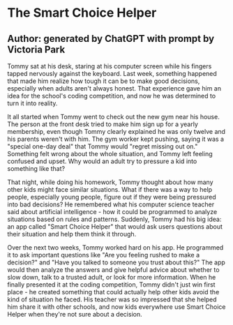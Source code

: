 # The Smart Choice Helper

## Author: generated by ChatGPT with prompt by Victoria Park

Tommy sat at his desk, staring at his computer screen while his fingers tapped nervously against the keyboard. Last week, something 
happened that made him realize how tough it can be to make good decisions, especially when adults aren't always honest. That experience 
gave him an idea for the school's coding competition, and now he was determined to turn it into reality.

It all started when Tommy went to check out the new gym near his house. The person at the front desk tried to make him sign up for a yearly 
membership, even though Tommy clearly explained he was only twelve and his parents weren't with him. The gym worker kept pushing, 
saying it was a "special one-day deal" that Tommy would "regret missing out on." Something felt wrong about the whole situation, and 
Tommy left feeling confused and upset. Why would an adult try to pressure a kid into something like that?

That night, while doing his homework, Tommy thought about how many other kids might face similar situations. What if there was a way to 
help people, especially young people, figure out if they were being pressured into bad decisions? He remembered what his computer 
science teacher said about artificial intelligence - how it could be programmed to analyze situations based on rules and patterns. Suddenly, 
Tommy had his big idea: an app called "Smart Choice Helper" that would ask users questions about their situation and help them think it through.

Over the next two weeks, Tommy worked hard on his app. He programmed it to ask important questions like "Are you feeling rushed to 
make a decision?" and "Have you talked to someone you trust about this?" The app would then analyze the answers and give helpful advice 
about whether to slow down, talk to a trusted adult, or look for more information. When he finally presented it at the coding competition, 
Tommy didn't just win first place - he created something that could actually help other kids avoid the kind of situation he faced. His teacher 
was so impressed that she helped him share it with other schools, and now kids everywhere use Smart Choice Helper when they're not sure 
about a decision.
